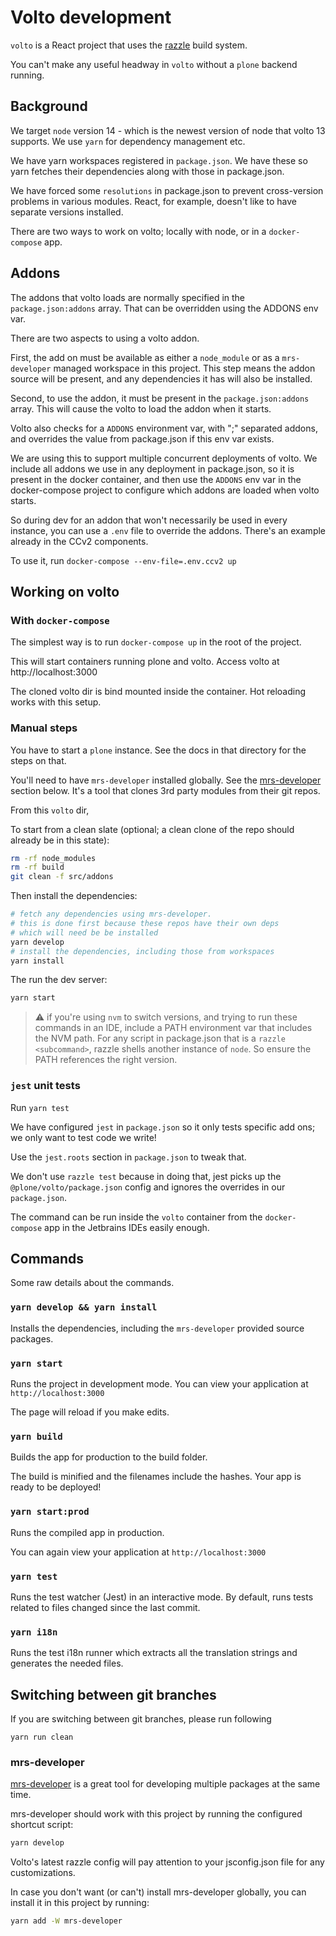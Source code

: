 # Volto development

`volto` is a React project that uses the [razzle](https://razzlejs.org/) build system.

You can't make any useful headway in `volto` without a `plone` backend running.

## Background

We target `node` version 14 - which is the newest version of node that volto 13 supports. We use `yarn` 
for dependency management etc.

We have yarn workspaces registered in `package.json`. We have these so yarn fetches their dependencies along with
those in package.json.

We have forced some `resolutions` in package.json to prevent cross-version problems in various modules. React, for 
example, doesn't like to have separate versions installed.

There are two ways to work on volto; locally with node, or in a `docker-compose` app.

## Addons

The addons that volto loads are normally specified in the `package.json:addons` array. That can be
overridden using the ADDONS env var.

There are two aspects to using a volto addon. 

First, the add on must be available as either a `node_module` or as a `mrs-developer` managed workspace in 
this project. This step means the addon source will be present, and any dependencies it has will also be installed.

Second, to use the addon, it must be present in the `package.json:addons` array. This will cause the volto to load 
the addon when it starts.

Volto also checks for a `ADDONS` environment var, with ";" separated addons, and overrides the value from package.json
if this env var exists.

We are using this to support multiple concurrent deployments of volto. We include all addons we use in any deployment
in package.json, so it is present in the docker container, and then use the `ADDONS` env var in the 
docker-compose project to configure which addons are loaded when volto starts.

So during dev for an addon that won't necessarily be used in every instance, you can use a 
`.env` file to override the addons. There's an example already in the CCv2 components. 

To use it, run `docker-compose --env-file=.env.ccv2 up`

## Working on volto

### With `docker-compose`

The simplest way is to run `docker-compose up` in the root of the project. 

This will start containers running plone and volto. Access volto at http://localhost:3000

The cloned volto dir is bind mounted inside the container. Hot reloading works with this setup.

### <a name='manualsteps'></a> Manual steps

You have to start a `plone` instance. See the docs in that directory for the steps on that.

You'll need to have `mrs-developer` installed globally. See the [mrs-developer](#mrsdeveloper) section below.  It's 
a tool that clones 3rd party modules from their git repos.

From this `volto` dir,

To start from a clean slate (optional; a clean clone of the repo should already be in this state):

```bash
rm -rf node_modules
rm -rf build
git clean -f src/addons
```

Then install the dependencies:

```bash
# fetch any dependencies using mrs-developer.
# this is done first because these repos have their own deps
# which will need be be installed
yarn develop
# install the dependencies, including those from workspaces
yarn install
```

The run the dev server:

```bash
yarn start
```

> ⚠️ if you're using `nvm` to switch versions, and trying to run these commands in an IDE,
> include a PATH environment var that includes the NVM path. For any script in package.json that
> is a `razzle <subcommand>`, razzle shells another instance of `node`. So ensure the PATH references
> the right version.

### `jest` unit tests

Run `yarn test`

We have configured `jest` in `package.json` so it only tests specific add ons; we only want to test code we write!

Use the `jest.roots` section in `package.json` to tweak that. 

We don't use `razzle test` because in doing that, jest picks up the `@plone/volto/package.json` config
and ignores the overrides in our `package.json`.

The command can be run inside the `volto` container from the `docker-compose` app in the Jetbrains 
IDEs easily enough. 

## Commands

Some raw details about the commands.

### `yarn develop && yarn install`

Installs the dependencies, including the `mrs-developer` provided source packages.  

### `yarn start`

Runs the project in development mode.
You can view your application at `http://localhost:3000`

The page will reload if you make edits.

### `yarn build`

Builds the app for production to the build folder.

The build is minified and the filenames include the hashes.
Your app is ready to be deployed!

### `yarn start:prod`

Runs the compiled app in production.

You can again view your application at `http://localhost:3000`

### `yarn test`

Runs the test watcher (Jest) in an interactive mode.
By default, runs tests related to files changed since the last commit.

### `yarn i18n`

Runs the test i18n runner which extracts all the translation strings and
generates the needed files.

## Switching between git branches

If you are switching between git branches, please run following

`yarn run clean`

### <a name='mrsdeveloper'></a> mrs-developer

[mrs-developer](https://github.com/collective/mrs-developer) is a great tool
for developing multiple packages at the same time.

mrs-developer should work with this project by running the configured shortcut script:

```bash
yarn develop
```

Volto's latest razzle config will pay attention to your jsconfig.json file for any customizations.

In case you don't want (or can't) install mrs-developer globally, you can install it in this project by running:

```bash
yarn add -W mrs-developer
```

